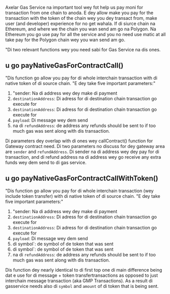 Axelar Gas Service na important tool wey fot help us pay moni for transaction from one chain to anoda. E dey allow make you pay for the transaction with the token of the chain wey you dey transact from, make user (and developer) experience for no get wahala. If di siurce chain na Ethereum, and where we the chain you wan send am go na Polygon. Na Ethereum you go use pay for all the service and you no need use matic at all take pay for the Polygon chain wey you wan send am go.

"Di two relevant functions wey you need sabi for Gas Service na dis ones.

## u go payNativeGasForContractCall()

"Dis function go allow you pay for di whole interchain transaction with di native token of di source chain. "E dey take five important parameters:"

1. "sender: Na di address wey dey make di payment
2. `destinationAddress`: Di adress for di destination chain transaction go execute for
3. `destinationAddress`: Di adress for di destination chain transaction go execute for
4. `payload`: Di message wey dem send
5. na di `refundAddress`: de address any refunds should be sent to if too much gas was sent along with dis transaction.

Di parameters dey overlap with di ones wey callContract() function for Gateway contract need. Di two parameters no discuss for dey gateway area are `sender` and `refundAddress`. Di sender na di address wey dey pay for di transaction, and di refund address na di address wey go receive any extra funds wey dem send to di gas service.

## u go payNativeGasForContractCallWithToken()

"Dis function go allow you pay for di whole interchain transaction (wey include token transfer) with di native token of di source chain. "E dey take five important parameters:"

1. "sender: Na di address wey dey make di payment
2. `destinationAddress`: Di adress for di destination chain transaction go execute for
3. `destinationAddress`: Di adress for di destination chain transaction go execute for
4. `payload`: Di message wey dem send
5. di symbol\`: de symbol of de token that was sent
6. di symbol\`: de symbol of de token that was sent
7. na di `refundAddress`: de address any refunds should be sent to if too much gas was sent along with dis transaction.

Dis function dey nearly identical to di first top one di main difference being dat e use for di message + token transfertransactions as opposed to just interchain message transaction (aka GMP Transactions). As a result di gasservice needs also di `symbol` and `amount` of di token that is being sent.
